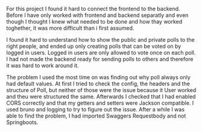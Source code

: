 For this project I found it hard to connect the frontend to the backend. Before I have only worked with frontend and backend separatly and even though I thought I knew what needed to be done and how thay worked toghether, it was more difficult than i first assumed.

I found it hard to understand how to show the public and private polls to the right people, and ended up only creating polls that can be voted on by logged in users. Logged in users are only allowed to vote once on each poll. 
I had not made the backend ready for sending polls to others and therefore it was hard to work around it. 

The problem I used the most time on was finding out why poll always only had default values. At first I tried to check the config, the headers and the structure of Poll, but neither of those were the issue because it User worked and theu were structured the same. Afterwards I checked that I had enabled CORS correctly and that my getters and setters were Jackson compatible. I used bruno and logging to try to figure out the issue. After a while I was able to find the problem, I had imported Swaggers Requestbody and not Springboots. 